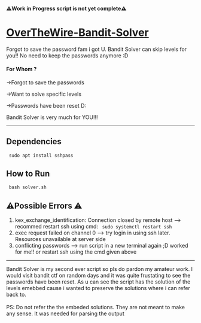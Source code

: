 <h4><b>⚠️Work in Progress script is not yet complete⚠️</b></h4>

# <a href="https://overthewire.org/wargames/bandit/">OverTheWire-Bandit-Solver</a>
Forgot to save the password fam i got U. Bandit Solver can skip levels for you!! No need to keep the passwords anymore :D 

<h4>For Whom ?</h4>
<p>->Forgot to save the passwords</p>
<p>->Want to solve specific levels</p>
<p>->Passwords have been reset D:</p>

<p>Bandit Solver is very much for YOU!!!</p>

<hr>

<h2>Dependencies</h2>
<code> sudo apt install sshpass </code>

<h2>How to Run</h2>
<code> bash solver.sh </code>

<h2>⚠️Possible Errors ⚠️</h2>
<ol>
  <li> kex_exchange_identification: Connection closed by remote host --> recommed restart ssh using cmd: <code> sudo systemctl restart ssh </code></li>
  <li>exec request failed on channel 0  --> try login in using ssh later. Resources unavailable at server side</li>
  <li>conflicting passwords --> run script in a new terminal again ;D worked for me!! or restart ssh using the cmd given above</li>
</ol>

<hr>
Bandit Solver is my second ever script so pls do pardon my amateur work. I would visit bandit ctf on random days and it was quite frustating to see the passwords have been reset. As u can see the script has the solution of the levels emebbed cause i wanted to preserve the solutions where i can refer back to.
<br>
<br>
PS: Do not refer the the embeded solutions. They are not meant to make any sense. It was needed for parsing the output

